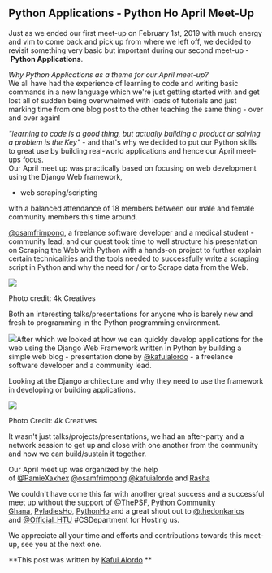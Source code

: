 ## Python Applications - Python Ho April Meet-Up

Just as we ended our first meet-up on February 1st, 2019 with much energy and vim to come back and pick up from where we left off, we decided to revisit something very basic but important during our second meet-up - **Python Applications**.  
  
_Why Python Applications as a theme for our April meet-up?_   
We all have had the experience of learning to code and writing basic commands in a new language which we're just getting started with and get lost all of sudden being overwhelmed with loads of tutorials and just marking time from one blog post to the other teaching the same thing - over and over again!  
  
_"learning to code is a good thing, but actually building a product or solving a problem is the Key"_ - and that's why we decided to put our Python skills to great use by building real-world applications and hence our April meet-ups focus.  
Our April meet up was practically based on focusing on web development using the Django Web framework, 

*   web scraping/scripting

  
with a balanced attendance of 18 members between our male and female community members this time around.  
  
[@osamfrimpong](https://www.twitter.com/osamfrimpong), a freelance software developer and a medical student - community lead, and our guest took time to well structure his presentation on Scraping the Web with Python with a hands-on project to further explain certain technicalities and the tools needed to successfully write a scraping script in Python and why the need for / or to Scrape data from the Web.  
  

[![](https://4.bp.blogspot.com/-GBb1sjTJMqo/XNDe7tY6XLI/AAAAAAAAGqQ/NQvw53NsJpI3yKMD9tnIIGS5TovUS0D_QCLcBGAs/s640/IMG_20190427_151838_7.jpg)](https://4.bp.blogspot.com/-GBb1sjTJMqo/XNDe7tY6XLI/AAAAAAAAGqQ/NQvw53NsJpI3yKMD9tnIIGS5TovUS0D_QCLcBGAs/s1600/IMG_20190427_151838_7.jpg)

  
Photo credit: 4k Creatives

  
Both an interesting talks/presentations for anyone who is barely new and fresh to programming in the Python programming environment.  
  
[![](https://2.bp.blogspot.com/-2Xj-DLAsQT4/XNBkkOd6CMI/AAAAAAAAAEA/zbL6sFQOl2AlDimBxSfNgGFggYUA1AQ1wCLcBGAs/s200/IMG_20190506_164103_2.jpg)](https://2.bp.blogspot.com/-2Xj-DLAsQT4/XNBkkOd6CMI/AAAAAAAAAEA/zbL6sFQOl2AlDimBxSfNgGFggYUA1AQ1wCLcBGAs/s1600/IMG_20190506_164103_2.jpg)After which we looked at how we can quickly develop applications for the web using the Django Web Framework written in Python by building a simple web blog - presentation done by [@kafuialordo](https://www.twitter.com/kafuialordo) - a freelance software developer and a community lead.  
  
  
  
  
  
  
Looking at the Django architecture and why they need to use the framework in developing or building applications.  
  

[![](https://4.bp.blogspot.com/-tx5tPwGUNxU/XNBkgG4aCJI/AAAAAAAAAEE/w94fco692tsJsPElsK1gAlpZX0GVMF4QwCEwYBhgL/s640/IMG-20190428-WA0002.jpg)](https://4.bp.blogspot.com/-tx5tPwGUNxU/XNBkgG4aCJI/AAAAAAAAAEE/w94fco692tsJsPElsK1gAlpZX0GVMF4QwCEwYBhgL/s1600/IMG-20190428-WA0002.jpg)

Photo Credit: 4k Creatives

  
It wasn't just talks/projects/presentations, we had an after-party and a network session to get up and close with one another from the community and how we can build/sustain it together.  
  
Our April meet up was organized by the help of [@PamieXaxhex](https://www.twitter.com/PamieXaxhex) [@osamfrimpong](https://www.twitter.com/osamfrimpong) [@kafuialordo](https://www.twitter.com/kafuialordo) and [Rasha](https://www.twitter.com/)  
  
We couldn't have come this far with another great success and a successful meet up without the support of [@ThePSF](https://www.twitter.com/ThePSF), [Python Community Ghana](https://www.twitter.com/pyghana), [PyladiesHo](https://www.twitter.com/pyladiesho), [PythonHo](https://www.twitter.com/PythonHo) and a great shout out to [@thedonkarlos](https://www.twitter.com/thedonkarlos)  and [@Official\_HTU](https://www.twitter.com/Official_HTU) #CSDepartment for Hosting us.  
  
We appreciate all your time and efforts and contributions towards this meet-up, see you at the next one.

**This post was written by [Kafui Alordo](https://www.linkedin.com/in/kafui-alordo-5793ba159/) **